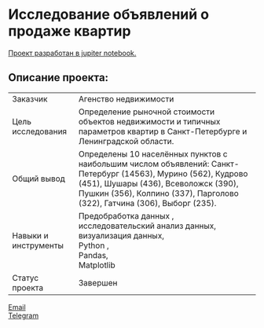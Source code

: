 # Исследование объявлений о продаже квартир

[Проект разработан в jupiter notebook.](https://github.com/data-analyst-mr/yandex-projects/blob/main/flats/flats.ipynb)<br/>

## Описание проекта:
|   |  |
|---------------|-------------------|
|Заказчик | Агенство недвижимости|
|Цель исследования| Определение рыночной стоимости объектов недвижимости и типичных параметров квартир в Санкт-Петербурге и Ленинградской области.|
|Общий вывод|Определены 10 населённых пунктов с наибольшим числом объявлений: Санкт-Петербург (14563), Мурино (562), Кудрово (451), Шушары (436), Всеволожск (390), Пушкин (356), Колпино (337), Парголово (322), Гатчина (306), Выборг (235).|
|Навыки и инструменты|Предобработка данных ,<br/> исследовательский анализ данных,<br/> визуализация данных,<br/>Python ,<br/>Pandas,<br/> Matplotlib|
|Статус проекта| Завершен|


[Email](mailto:mikhail-shestakov-2022@bk.ru)<br/>
[Telegram](https://t.me/mshestakov1982)


